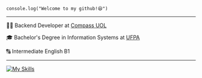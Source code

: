 
<code>console.log("Welcome to my github!😆")</code>
<hr>

<p>👨‍💻 Backend Developer at <a href="https://compass.uol/pt/home/" target="blank_">Compass UOL</a></p>
<p>🎓 Bachelor's Degree in Information Systems at <a href="https://ufpa.br/" target="blank_">UFPA</a></p>
<p>🔠 Intermediate English B1</p>
<hr>

[![My Skills](https://skillicons.dev/icons?i=js,ts,nodejs,nestjs,express,kafka,aws,mysql,mongodb,docker,kubernetes,react)](https://skillicons.dev)
